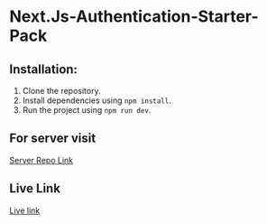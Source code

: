 # Next.Js-Authentication-Starter-Pack

## Installation:

1. Clone the repository.
2. Install dependencies using `npm install`.
3. Run the project using `npm run dev`.


## For server visit
[Server Repo Link](https://github.com/kolinabir/nextjs-auth-server)

## Live Link
[Live link](https://nextjs-authentication-self.vercel.app)